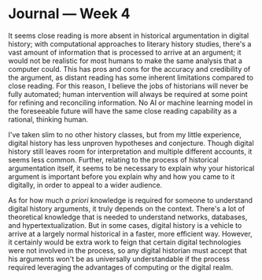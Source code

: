 # Journal — Week 4

It seems close reading is more absent in historical argumentation in digital history; with computational approaches to literary history studies, there's a vast amount of information that is processed to arrive at an argument; it would not be realistic for most humans to make the same analysis that a computer could. This has pros and cons for the accuracy and credibility of the argument, as distant reading has some inherent limitations compared to close reading. For this reason, I believe the jobs of historians will never be fully automated; human intervention will always be required at some point for refining and reconciling information. No AI or machine learning model in the foreseeable future will have the same close reading capability as a rational, thinking human.

I've taken slim to no other history classes, but from my little experience, digital history has less unproven hypotheses and conjecture. Though digital history still leaves room for interpretation and multiple different accounts, it seems less common. Further, relating to the process of historical argumentation itself, it seems to be necessary to explain why your historical argument is important before you explain why and how you came to it digitally, in order to appeal to a wider audience.

As for how much *a priori* knowledge is required for someone to understand digital history arguments, it truly depends on the context. There's a lot of theoretical knowledge that is needed to understand networks, databases, and hypertextualization. But in some cases, digital history is a vehicle to arrive at a largely normal historical in a faster, more efficient way. However, it certainly would be extra work to feign that certain digital technologies were not involved in the process, so any digital historian must accept that his arguments won't be as universally understandable if the process required
leveraging the advantages of computing or the digital realm.